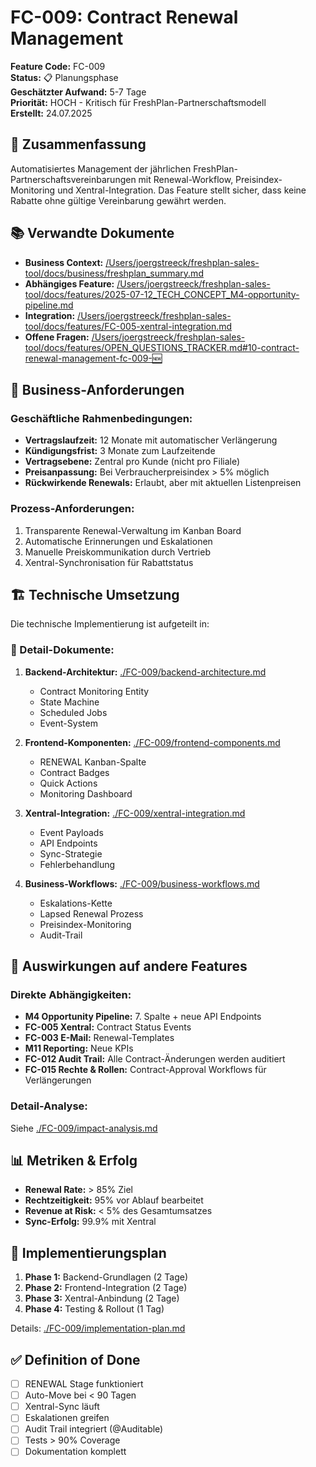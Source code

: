 # FC-009: Contract Renewal Management

**Feature Code:** FC-009  
**Status:** 📋 Planungsphase  
**Geschätzter Aufwand:** 5-7 Tage  
**Priorität:** HOCH - Kritisch für FreshPlan-Partnerschaftsmodell  
**Erstellt:** 24.07.2025  

## 🎯 Zusammenfassung

Automatisiertes Management der jährlichen FreshPlan-Partnerschaftsvereinbarungen mit Renewal-Workflow, Preisindex-Monitoring und Xentral-Integration. Das Feature stellt sicher, dass keine Rabatte ohne gültige Vereinbarung gewährt werden.

## 📚 Verwandte Dokumente

- **Business Context:** [/Users/joergstreeck/freshplan-sales-tool/docs/business/freshplan_summary.md](/Users/joergstreeck/freshplan-sales-tool/docs/business/freshplan_summary.md)
- **Abhängiges Feature:** [/Users/joergstreeck/freshplan-sales-tool/docs/features/2025-07-12_TECH_CONCEPT_M4-opportunity-pipeline.md](/Users/joergstreeck/freshplan-sales-tool/docs/features/2025-07-12_TECH_CONCEPT_M4-opportunity-pipeline.md)
- **Integration:** [/Users/joergstreeck/freshplan-sales-tool/docs/features/FC-005-xentral-integration.md](/Users/joergstreeck/freshplan-sales-tool/docs/features/FC-005-xentral-integration.md)
- **Offene Fragen:** [/Users/joergstreeck/freshplan-sales-tool/docs/features/OPEN_QUESTIONS_TRACKER.md#10-contract-renewal-management-fc-009-🆕](/Users/joergstreeck/freshplan-sales-tool/docs/features/OPEN_QUESTIONS_TRACKER.md#10-contract-renewal-management-fc-009-🆕)

## 💼 Business-Anforderungen

### Geschäftliche Rahmenbedingungen:
- **Vertragslaufzeit:** 12 Monate mit automatischer Verlängerung
- **Kündigungsfrist:** 3 Monate zum Laufzeitende
- **Vertragsebene:** Zentral pro Kunde (nicht pro Filiale)
- **Preisanpassung:** Bei Verbraucherpreisindex > 5% möglich
- **Rückwirkende Renewals:** Erlaubt, aber mit aktuellen Listenpreisen

### Prozess-Anforderungen:
1. Transparente Renewal-Verwaltung im Kanban Board
2. Automatische Erinnerungen und Eskalationen
3. Manuelle Preiskommunikation durch Vertrieb
4. Xentral-Synchronisation für Rabattstatus

## 🏗️ Technische Umsetzung

Die technische Implementierung ist aufgeteilt in:

### 📄 Detail-Dokumente:

1. **Backend-Architektur:** [./FC-009/backend-architecture.md](./FC-009/backend-architecture.md)
   - Contract Monitoring Entity
   - State Machine
   - Scheduled Jobs
   - Event-System

2. **Frontend-Komponenten:** [./FC-009/frontend-components.md](./FC-009/frontend-components.md)
   - RENEWAL Kanban-Spalte
   - Contract Badges
   - Quick Actions
   - Monitoring Dashboard

3. **Xentral-Integration:** [./FC-009/xentral-integration.md](./FC-009/xentral-integration.md)
   - Event Payloads
   - API Endpoints
   - Sync-Strategie
   - Fehlerbehandlung

4. **Business-Workflows:** [./FC-009/business-workflows.md](./FC-009/business-workflows.md)
   - Eskalations-Kette
   - Lapsed Renewal Prozess
   - Preisindex-Monitoring
   - Audit-Trail

## 🔗 Auswirkungen auf andere Features

### Direkte Abhängigkeiten:
- **M4 Opportunity Pipeline:** 7. Spalte + neue API Endpoints
- **FC-005 Xentral:** Contract Status Events
- **FC-003 E-Mail:** Renewal-Templates
- **M11 Reporting:** Neue KPIs
- **FC-012 Audit Trail:** Alle Contract-Änderungen werden auditiert
- **FC-015 Rechte & Rollen:** Contract-Approval Workflows für Verlängerungen

### Detail-Analyse:
Siehe [./FC-009/impact-analysis.md](./FC-009/impact-analysis.md)

## 📊 Metriken & Erfolg

- **Renewal Rate:** > 85% Ziel
- **Rechtzeitigkeit:** 95% vor Ablauf bearbeitet
- **Revenue at Risk:** < 5% des Gesamtumsatzes
- **Sync-Erfolg:** 99.9% mit Xentral

## 🚀 Implementierungsplan

1. **Phase 1:** Backend-Grundlagen (2 Tage)
2. **Phase 2:** Frontend-Integration (2 Tage)
3. **Phase 3:** Xentral-Anbindung (2 Tage)
4. **Phase 4:** Testing & Rollout (1 Tag)

Details: [./FC-009/implementation-plan.md](./FC-009/implementation-plan.md)

## ✅ Definition of Done

- [ ] RENEWAL Stage funktioniert
- [ ] Auto-Move bei < 90 Tagen
- [ ] Xentral-Sync läuft
- [ ] Eskalationen greifen
- [ ] Audit Trail integriert (@Auditable)
- [ ] Tests > 90% Coverage
- [ ] Dokumentation komplett